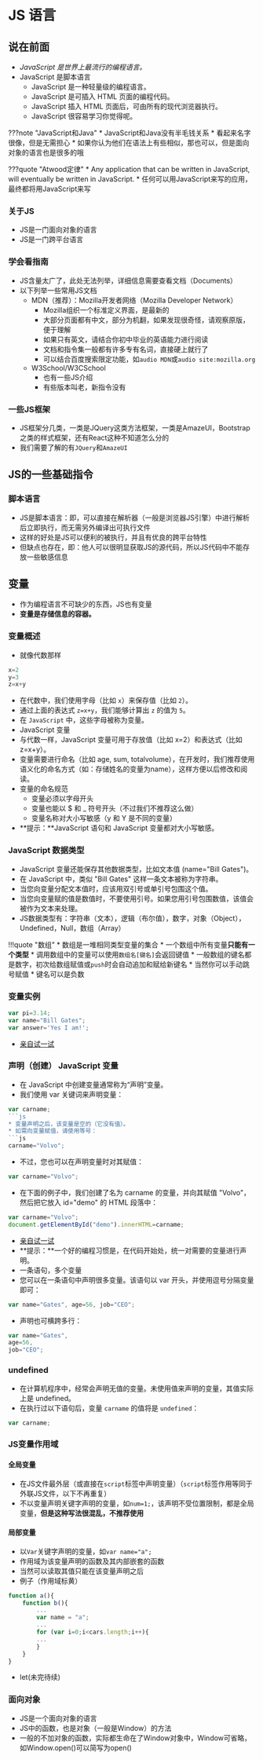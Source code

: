 # JS 语言
## 说在前面
* *JavaScript 是世界上最流行的编程语言。*
* JavaScript 是脚本语言
    * JavaScript 是一种轻量级的编程语言。
    * JavaScript 是可插入 HTML 页面的编程代码。
    * JavaScript 插入 HTML 页面后，可由所有的现代浏览器执行。
    * JavaScript 很容易学习<c>你觉得呢</c>。

???note "JavaScript和Java"
    * JavaScript和Java没有半毛钱关系
    * 看起来名字很像，但是无需担心
    * 如果你认为他们在语法上有些相似，那也可以，但是面向对象的语言也是很多的哦

???quote "Atwood定律"
    * Any application that can be written in JavaScript, will eventually be written in JavaScript.
    * 任何可以用JavaScript来写的应用，最终都将用JavaScript来写

### 关于JS
* JS是一门面向对象的语言
* JS是一门跨平台语言

### 学会看指南
* JS含量太广了，此处无法列举，详细信息需要查看文档（Documents）
* 以下列举一些常用JS文档
    * MDN（推荐）：Mozilla开发者网络（Mozilla Developer Network）
        * Mozilla组织一个标准定义界面，是最新的
        * 大部分页面都有中文，部分为机翻，如果发现很奇怪，请观察原版，便于理解
        * 如果只有英文，请结合你<c>初中毕业</c>的英语能力进行阅读
        * 文档和指令集一般都有许多专有名词，直接硬上就行了
        * 可以结合百度搜索限定功能，如`audio MDN`或`audio site:mozilla.org`
    * W3School/W3CSchool
        * 也有一些JS介绍
        * 有些版本叫老，新指令没有

### 一些JS框架
* JS框架分几类，一类是JQuery这类方法框架，一类是AmazeUI，Bootstrap之类的样式框架，还有React这种不知道怎么分的
* 我们需要了解的有`JQuery`和`AmazeUI`

## JS的一些基础指令
### 脚本语言
* JS是脚本语言：即，可以直接在解析器（一般是浏览器JS引擎）中进行解析后立即执行，而无需另外编译出可执行文件
* 这样的好处是JS可以便利的被执行，并且有优良的跨平台特性
* 但缺点也存在，即：他人可以很明显获取JS的源代码，所以JS代码中不能存放一些敏感信息

## 变量
* 作为编程语言不可缺少的东西，JS也有变量
* **变量是存储信息的容器。**

### 变量概述
* 就像代数那样
```js
x=2
y=3
z=x+y
```
* 在代数中，我们使用字母（比如 `x`）来保存值（比如 `2`）。
* 通过上面的表达式 `z=x+y`，我们能够计算出 `z` 的值为 `5`。
* 在 `JavaScript` 中，这些字母被称为变量。
* JavaScript 变量
* 与代数一样，JavaScript 变量可用于存放值（比如 x=2）和表达式（比如 z=x+y）。
* 变量需要进行命名（比如 age, sum, totalvolume），在开发时，我们推荐使用语义化的命名方式（如：存储姓名的变量为name），这样方便以后修改和阅读。
* 变量的命名规范
    * 变量必须以字母开头
    * 变量也能以 $ 和 _ 符号开头（不过我们不推荐这么做）
    * 变量名称对大小写敏感（y 和 Y 是不同的变量）
* **提示：**JavaScript 语句和 JavaScript 变量都对大小写敏感。

### JavaScript 数据类型
* JavaScript 变量还能保存其他数据类型，比如文本值 (name="Bill Gates")。
* 在 JavaScript 中，类似 "Bill Gates" 这样一条文本被称为字符串。
* 当您向变量分配文本值时，应该用双引号或单引号包围这个值。
* 当您向变量赋的值是数值时，不要使用引号。如果您用引号包围数值，该值会被作为文本来处理。
* JS数据类型有：字符串（文本），逻辑（布尔值），数字，对象（Object），Undefined，Null，数组（Array）

!!!quote "数组"
    * 数组是一堆相同类型变量的集合
    * 一个数组中所有变量**只能有一个类型**
    * 调用数组中的变量可以使用`数组名[键名]`会返回键值
    * 一般数组的键名都是数字，初次给数组赋值或`push`时会自动追加和赋给新键名
    * 当然你可以手动跳号赋值
    * 键名可以是负数

### 变量实例

```js
var pi=3.14;
var name="Bill Gates";
var answer='Yes I am!';
```
* [亲自试一试](http://www.w3school.com.cn/tiy/t.asp?f=js_data2)

### 声明（创建） JavaScript 变量
* 在 JavaScript 中创建变量通常称为“声明”变量。
* 我们使用 var 关键词来声明变量：
```js
var carname;
```js
* 变量声明之后，该变量是空的（它没有值）。
* 如需向变量赋值，请使用等号：
```js
carname="Volvo";
```
* 不过，您也可以在声明变量时对其赋值：
```js
var carname="Volvo";
```
* 在下面的例子中，我们创建了名为 carname 的变量，并向其赋值 "Volvo"，然后把它放入 id="demo" 的 HTML 段落中：
```js
var carname="Volvo";
document.getElementById("demo").innerHTML=carname;
```
* [亲自试一试](http://www.w3school.com.cn/tiy/t.asp?f=js_variables1)
* **提示：**一个好的编程习惯是，在代码开始处，统一对需要的变量进行声明。
* 一条语句，多个变量
* 您可以在一条语句中声明很多变量。该语句以 var 开头，并使用逗号分隔变量即可：
```js
var name="Gates", age=56, job="CEO";
```
* 声明也可横跨多行：
```js
var name="Gates",
age=56,
job="CEO";
```
### undefined
* 在计算机程序中，经常会声明无值的变量。未使用值来声明的变量，其值实际上是 undefined。
* 在执行过以下语句后，变量 `carname` 的值将是 `undefined`：
```js
var carname;
```

### JS变量作用域
#### 全局变量
* 在JS文件最外层（或直接在`script`标签中声明变量）（`script`标签作用等同于外联JS文件，以下不再重复）
* 不以变量声明关键字声明的变量，如`num=1;`，该声明不受位置限制，都是全局变量，**但是这种写法很混乱，不推荐使用**

#### 局部变量
* 以`Var`关键字声明的变量，如`var name="a";`
* 作用域为该变量声明的函数及其内部嵌套的函数
* 当然可以读取其值只能在该变量声明之后
* 例子（作用域标黄）
```js hl_lines="4 5 6 7 8"
function a(){
    function b(){
        ...
        var name = "a";
        ...
        for (var i=0;i<cars.length;i++){
        ...
        }
    }
}
```

* let(未完待续)








### 面向对象
* JS是一个面向对象的语言
* JS中的函数，也是对象（一般是Window）的方法
* 一般的不加对象的函数，实际都生命在了Window对象中，Window可省略，如Window.open()可以简写为open()
















